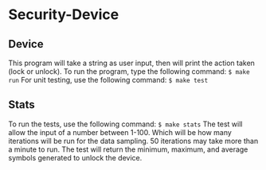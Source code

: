 # Security-Device
## Device
This program will take a string as user input, then will print the action taken (lock or unlock).
To run the program, type the following command:
``` $ make run ```
For unit testing, use the following command:
``` $ make test ```
## Stats
To run the tests, use the following command:
``` $ make stats ```
The test will allow the input of a number between 1-100. Which will be how many iterations will be run for the data sampling. 50 iterations may take more than a minute to run.
The test will return the minimum, maximum, and average symbols generated to unlock the device.
